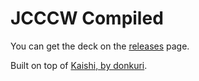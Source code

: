# JCCCW Compiled

You can get the deck on the [releases](https://github.com/yakaru/JCCCWCompiled/releases/) page.

Built on top of [Kaishi, by donkuri](https://github.com/donkuri/Kaishi/).
